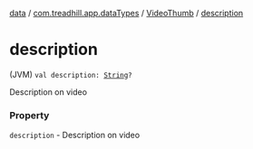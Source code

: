 [data](../../index.md) / [com.treadhill.app.dataTypes](../index.md) / [VideoThumb](index.md) / [description](./description.md)

# description

(JVM) `val description: `[`String`](https://kotlinlang.org/api/latest/jvm/stdlib/kotlin/-string/index.html)`?`

Description on video

### Property

`description` - Description on video